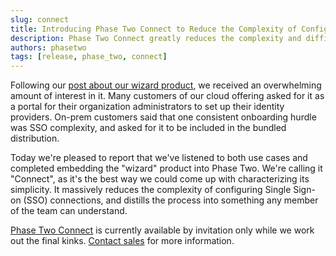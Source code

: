 ```yaml
---
slug: connect
title: Introducing Phase Two Connect to Reduce the Complexity of Configuring SSO Connections
description: Phase Two Connect greatly reduces the complexity and difficulty of configuring SSO connections allowing any team member to handle.
authors: phasetwo
tags: [release, phase_two, connect]
---
```


Following our [post about our wizard product](/blog/wizard), we received an overwhelming amount of interest in it. Many customers of our cloud offering asked for it as a portal for their organization administrators to set up their identity providers. On-prem customers said that one consistent onboarding hurdle was SSO complexity, and asked for it to be included in the bundled distribution.

Today we're pleased to report that we've listened to both use cases and completed embedding the "wizard" product into Phase Two. We're calling it "Connect", as it's the best way we could come up with characterizing its simplicity. It massively reduces the complexity of configuring Single Sign-on (SSO) connections, and distills the process into something any member of the team can understand.

[Phase Two Connect](https://phasetwo.io/docs/hosting/connect/) is currently available by invitation only while we work out the final kinks. [Contact sales](mailto:sales@phasetwo.io) for more information.
